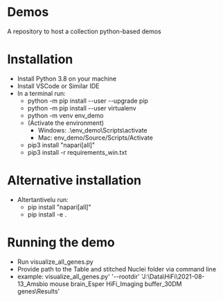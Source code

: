 # Demos
A repository to host a collection python-based demos 

# Installation
  - Install Python 3.8 on your machine
  - Install VSCode or Similar IDE
  - In a terminal run:
    - python -m pip install --user --upgrade pip 
    - python -m pip install --user virtualenv 
    - python -m venv env_demo
    - (Activate the environment)
      - Windows:  .\env_demo\Scripts\activate
      - Mac: env_demo/Source/Scripts/Activate 
    - pip3 install "napari[all]"
    - pip3 install -r requirements_win.txt 

# Alternative installation
  - Altertantivelu run:
    - pip install "napari[all]"
    - pip install -e .

# Running the demo
  - Run visualize_all_genes.py 
  - Provide path to the Table and stitched Nuclei folder via command line 
  - example: visualize_all_genes.py' '--rootdir' 'J:\Data\HiFi\2021-08-13_Amsbio mouse brain_Esper HiFi_Imaging buffer_30DM genes\Results\' 


